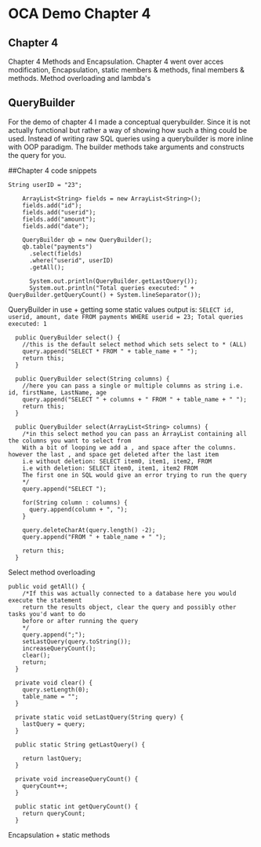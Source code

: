# OCA Demo Chapter 4

## Chapter 4
Chapter 4 Methods and Encapsulation.
Chapter 4 went over acces modification, Encapsulation, static members & methods, final members & methods.
Method overloading and lambda's

## QueryBuilder
For the demo of chapter 4 I made a conceptual querybuilder.
Since it is not actually functional but rather a way of showing how such a thing could be used.
Instead of writing raw SQL queries using a querybuilder is more inline with OOP paradigm.
The builder methods take arguments and constructs the query for you.

##Chapter 4 code snippets

```
String userID = "23";

    ArrayList<String> fields = new ArrayList<String>();
    fields.add("id");
    fields.add("userid");
    fields.add("amount");
    fields.add("date");

    QueryBuilder qb = new QueryBuilder();
    qb.table("payments")
      .select(fields)
      .where("userid", userID)
      .getAll();

      System.out.println(QueryBuilder.getLastQuery());
      System.out.println("Total queries executed: " + QueryBuilder.getQueryCount() + System.lineSeparator());
```
QueryBuilder in use + getting some static values
output is: `SELECT id, userid, amount, date FROM payments WHERE userid = 23;
Total queries executed: 1`

```
  public QueryBuilder select() {
    //this is the default select method which sets select to * (ALL)
    query.append("SELECT * FROM " + table_name + " ");
    return this;
  }

  public QueryBuilder select(String columns) {
    //here you can pass a single or multiple columns as string i.e. id, firstName, LastName, age
    query.append("SELECT " + columns + " FROM " + table_name + " ");
    return this;
  }

  public QueryBuilder select(ArrayList<String> columns) {
    /*in this select method you can pass an ArrayList containing all the columns you want to select from
    With a bit of looping we add a , and space after the columns. however the last , and space get deleted after the last item
    i.e without deletion: SELECT item0, item1, item2, FROM
    i.e with deletion: SELECT item0, item1, item2 FROM
    The first one in SQL would give an error trying to run the query
    */
    query.append("SELECT ");

    for(String column : columns) {
      query.append(column + ", ");
    }

    query.deleteCharAt(query.length() -2);
    query.append("FROM " + table_name + " ");

    return this;
  }
```
Select method overloading

```
public void getAll() {
    /*If this was actually connected to a database here you would execute the statement
    return the results object, clear the query and possibly other tasks you'd want to do
    before or after running the query
    */
    query.append(";");
    setLastQuery(query.toString());
    increaseQueryCount();
    clear();
    return;
  }

  private void clear() {
    query.setLength(0);
    table_name = "";
  }

  private static void setLastQuery(String query) {
    lastQuery = query;
  }

  public static String getLastQuery() {

    return lastQuery;
  }

  private void increaseQueryCount() {
    queryCount++;
  }

  public static int getQueryCount() {
    return queryCount;
  }
```
Encapsulation + static methods
